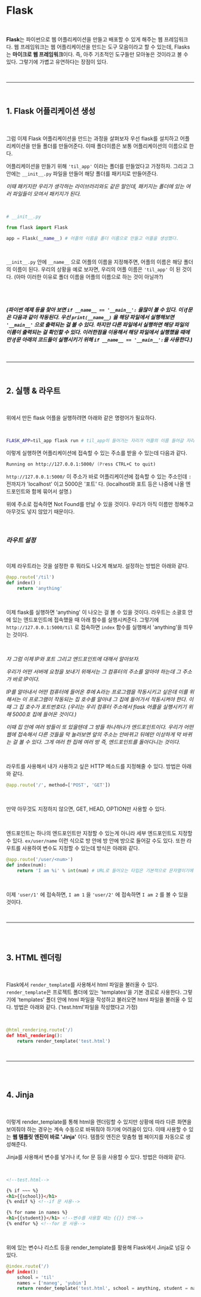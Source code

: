 # **Flask**

<br>

**Flask**는 파이썬으로 웹 어플리케이션을 만들고 배포할 수 있게 해주는 웹 프레임워크다. 웹 프레임워크는 웹 어플리케이션을 만드는 도구 모음이라고 할 수 있는데, Flasks는 **마이크로 웹 프레임워크**이다. 즉, 아주 기초적인 도구들만 모아놓은 것이라고 볼 수 있다. 그렇기에 가볍고 유연하다는 장점이 있다.

<br>
<hr>

<br>

## **1. Flask 어플리케이션 생성**

<br>

그럼 이제 Flask 어플리케이션을 만드는 과정을 살펴보자 우선 flask를 설치하고 어플리케이션을 만들 폴더를 만들어준다. 이때 폴더이름은 보통 어플리케이션의 이름으로 한다. 

어플리케이션을 만들기 위해 `'til_app'` 이라는 폴더를 만들었다고 가정하자. 그리고 그 안에는 `__init__.py` 파일을 만들어 해당 폴더를 패키지로 만들어준다.

*이때 패키지란 우리가 생각하는 라이브러리와도 같은 말인데, 패키지는 폴더에 있는 여러 파일들이 모여서 패키지가 된다.* 

<br>

~~~python
# __init__.py

from flask import Flask

app = Flask(__name__) # 어플의 이름을 폴더 이름으로 만들고 어플을 생성했다.
~~~

<br>

`__init__.py` 안에 `__name__` 으로 어플의 이름을 지정해주면, 어플의 이름은 해당 폴더의 이름이 된다. 우리의 상황을 예로 보자면, 우리의 어플 이름은 `'til_app'` 이 된 것이다. (아마 이러한 이유로 폴더 이름을 어플의 이름으로 하는 것이 아닐까?)

<br>
<br>

#### *(파이썬 예제 등을 찾아 보면 `if __name__ == '__main__':` 을많이 볼 수 있다. 이 if문은 다음과 같이 작동된다. 우선 `print(__name__)` 을 해당 파일에서 실행해보면 `'__main__'` 으로 출력되는 걸 볼 수 있다. 하지만 다른 파일에서 실행하면 해당 파일의 이름이 출력되는 걸 확인할 수 있다. 이러한점을 이용해서 해당 파일에서 실행했을 때에만 if문 아래의 코드들이 실행시키기 위해 `if __name__ == '__main__':`을 사용한다.)*

<br>
<hr>
<br>

## **2. 실행 & 라우트**

<br>

위에서 만든 flask 어플을 실행하려면 아래와 같은 명령어가 필요하다.

<br>

~~~zsh
FLASK_APP=til_app flask run # til_app이 들어가는 자리가 어플의 이름 들어갈 자리이다.
~~~

이렇게 실행하면 어플리케이션에 접속할 수 있는 주소를 받을 수 있는데 다음과 같다.

~~~zsh
Running on http://127.0.0.1:5000/ (Press CTRL+C to quit)
~~~

`http://127.0.0.1:5000/` 이 주소가 바로 어플리케이션에 접속할 수 있는 주소인데 `:` 전까지가 'localhost' 이고 5000은 '포트' 다. (localhost와 포트 등은 나중에 나올 엔드포인트와 함께 묶어서 설명.)

위에 주소로 접속하면 Not Found를 만날 수 있을 것이다. 우리가 아직 이름만 정해주고 아무것도 넣지 않았기 때문이다. 

<br>

### *라우트 설정* 

<br>

이제 라우트라는 것을 설정한 후 뭐라도 나오게 해보자. 설정하는 방법은 아래와 같다.

~~~python
@app.route('/til')
def index() :
    return 'anything'
~~~

<br>

이제 flask를 실행하면 'anything' 이 나오는 걸 볼 수 있을 것이다. 라우트는 소괄호 안에 있는 엔드포인트에 접속했을 때 아래 함수를 실행시켜준다. 그렇기에 `http://127.0.0.1:5000/til` 로 접속하면 `index` 함수를 실행해서 'anything'을 띄우는 것이다.

<br>

*자 그럼 이제 IP와 포트 그리고 엔드포인트에 대해서 알아보자.*

*우리가 어떤 서버에 요청을 보내기 위해서는 그 컴퓨터의 주소를 알아야 하는데 그 주소가 바로 IP이다.*

*IP를 알아내서 어떤 컴퓨터에 들어온 후에 A라는 프로그램을 작동시키고 싶은데 이를 위해서는 이 프로그램이 작동되는 집 호수를 알아내 그 집에 들어가서 작동시켜야 한다. 이때 그 집 호수가 포트번호다. (우리는 우리 컴퓨터 주소에서 flask 어플을 실행시키기 위해 5000호 집에 들어온 것이다.)*

*이때 집 안에 여러 방들이 또 있을텐데 그 방들 하나하나가 엔드포인트이다. 우리가 어떤 웹에 접속해서 다른 것들을 막 눌러보면 앞의 주소는 안바뀌고 뒤에만 이상하게 막 바뀌는 걸 볼 수 있다. 그게 여러 한 집에 여러 방 즉, 엔드포인트를 돌아다니는 것이다.*

<br>

라우트를 사용해서 내가 사용하고 싶은 HTTP 메소드를 지정해줄 수 있다. 방법은 아래와 같다.

~~~python
@app.route('/', method=['POST', 'GET'])
~~~

<br> 

만약 아무것도 지정하지 않으면, GET, HEAD, OPTION만 사용할 수 있다.

<br>

엔드포인트는 하나의 엔드포인트만 지정할 수 있는게 아니라 세부 엔드포인트도 지정할 수 있다. `ex/user/name`  이런 식으로 방 안에 방 안에 방으로 들어갈 수도 있다. 또한 라우트를 사용하여 변수도 지정할 수 있는데 방식은 아래와 같다.

~~~python
@app.route('/user/<num>')
def index(num):
    return 'I am %i' % int(num) # URL로 들어오는 타입은 기본적으로 문자열이기에 int로 지정.
~~~

<br>

이제 `'user/1'` 에 접속하면, `I am 1` 을 `'user/2'` 에 접속하면 `I am 2` 를 볼 수 있을 것이다.

<br>
<hr>
<br>
<br>

## **3. HTML 렌더링**

<br>

Flask에서 `render_template`를 사용해서 html 파일을 불러올 수 있다. `render_template`은 프로젝트 폴더에 있는 'templates'을 기본 경로로 사용한다. 그렇기에 'templates' 폴더 안에 html 파일을 작성하고 불러오면 html 파일을 불러올 수 있다. 방법은 아래와 같다. ('test.html'파일을 작성했다고 가정)

<br>

~~~python
@html_rendering.route('/)
def html_rendering():
    return render_template('test.html')
~~~

<br>
<hr>
<br>
<br>


## **4. Jinja**
<br>

이렇게 render_template를 통해 html을 렌더링할 수 있지만 상황에 따라 다른 화면을 보여줘야 하는 경우는 계속 수동으로 바꿔줘야 하기에 어려움이 있다. 이때 사용할 수 있는 **웹 템플릿 엔진이 바로 'Jinja'** 이다. 템플릿 엔진은 맞춤형 웹 페이지를 자동으로 생성해준다. 

Jinja를 사용해서 변수를 넣거나 if, for 문 등을 사용할 수 있다. 방법은 아래와 같다.

<br>

~~~html
<!--test.html-->

{% if ~~~ %}
<h1>{{school}}</h1>
{% endif %} <!--if 문 사용-->

{% for name in names %}
<h1>{{student}}</h1> <!--변수를 사용할 때는 {{}} 안에-->
{% endfor %} <!--for 문 사용-->
~~~

<br>

위에 있는 변수나 리스트 등을 render_template를 활용해 Flask에서 Jinja로 넘길 수 있다.

~~~python
@index.route('/)
def index():
    school = 'til'
    names = ['maneg', 'yubin']
    return render_template('test.html', school = anything, student = names )
~~~